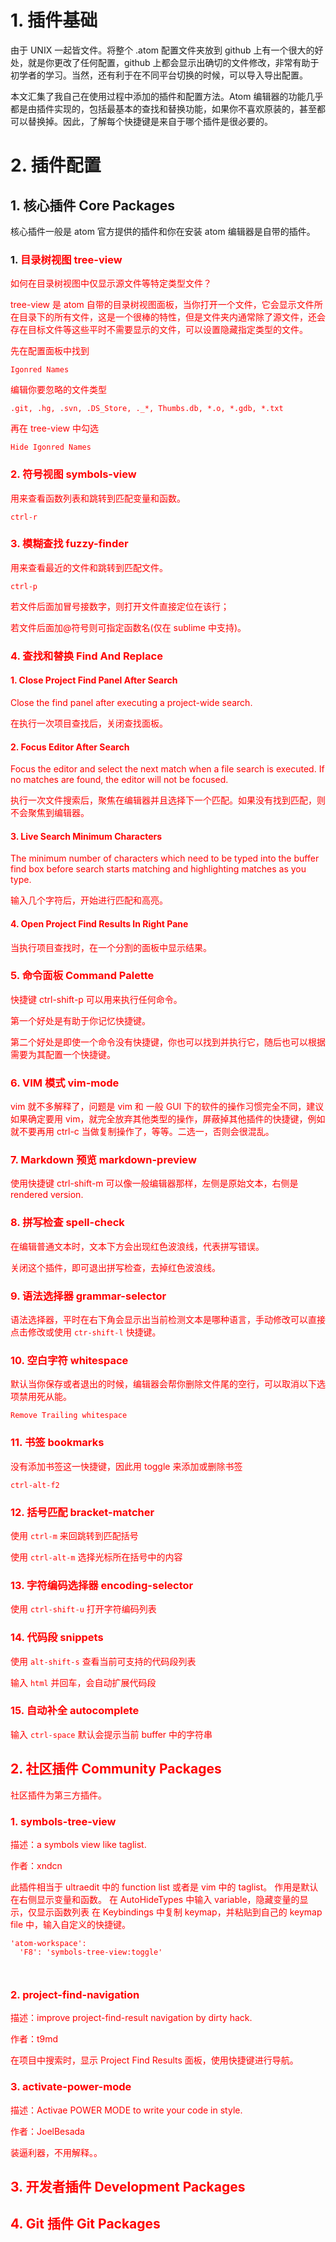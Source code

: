 
# 1. 插件基础

由于 UNIX 一起皆文件。将整个 .atom 配置文件夹放到 github 上有一个很大的好处，就是你更改了任何配置，github 上都会显示出确切的文件修改，非常有助于初学者的学习。当然，还有利于在不同平台切换的时候，可以导入导出配置。

本文汇集了我自己在使用过程中添加的插件和配置方法。Atom 编辑器的功能几乎都是由插件实现的，包括最基本的查找和替换功能，如果你不喜欢原装的，甚至都可以替换掉。因此，了解每个快捷键是来自于哪个插件是很必要的。



# 2. 插件配置

## 1. 核心插件 Core Packages

核心插件一般是 atom 官方提供的插件和你在安装 atom 编辑器是自带的插件。

### 1. <font color=red> 目录树视图 tree-view

如何在目录树视图中仅显示源文件等特定类型文件？

tree-view 是 atom 自带的目录树视图面板，当你打开一个文件，它会显示文件所在目录下的所有文件，这是一个很棒的特性，但是文件夹内通常除了源文件，还会存在目标文件等这些平时不需要显示的文件，可以设置隐藏指定类型的文件。

先在配置面板中找到

`Igonred Names`

编辑你要忽略的文件类型

`.git, .hg, .svn, .DS_Store, ._*, Thumbs.db, *.o, *.gdb, *.txt`

再在 tree-view 中勾选

`Hide Igonred Names`

### 2. <font color=red> 符号视图 symbols-view

用来查看函数列表和跳转到匹配变量和函数。

`ctrl-r`

### 3. <font color=red> 模糊查找 fuzzy-finder

用来查看最近的文件和跳转到匹配文件。

`ctrl-p`

若文件后面加冒号接数字，则打开文件直接定位在该行；

若文件后面加@符号则可指定函数名(仅在 sublime 中支持)。

### 4. <font color=red> 查找和替换 Find And Replace

#### 1. Close Project Find Panel After Search

Close the find panel after executing a project-wide search.

在执行一次项目查找后，关闭查找面板。

#### 2. Focus Editor After Search

Focus the editor and select the next match when a file search is executed. If no matches are found, the editor will not be focused.

执行一次文件搜索后，聚焦在编辑器并且选择下一个匹配。如果没有找到匹配，则不会聚焦到编辑器。

#### 3. Live Search Minimum Characters

The minimum number of characters which need to be typed into the buffer find box before search starts matching and highlighting matches as you type.

输入几个字符后，开始进行匹配和高亮。

#### 4. Open Project Find Results In Right Pane

当执行项目查找时，在一个分割的面板中显示结果。

### 5. <font color=red> 命令面板 Command Palette

快捷键 ctrl-shift-p 可以用来执行任何命令。

第一个好处是有助于你记忆快捷键。

第二个好处是即使一个命令没有快捷键，你也可以找到并执行它，随后也可以根据需要为其配置一个快捷键。

### 6. <font color=red> VIM 模式 vim-mode

vim 就不多解释了，问题是 vim 和 一般 GUI 下的软件的操作习惯完全不同，建议如果确定要用 vim，就完全放弃其他类型的操作，屏蔽掉其他插件的快捷键，例如就不要再用 ctrl-c 当做复制操作了，等等。二选一，否则会很混乱。

### 7. <font color=red> Markdown 预览 markdown-preview

使用快捷键 ctrl-shift-m 可以像一般编辑器那样，左侧是原始文本，右侧是 rendered version.

### 8. <font color=red> 拼写检查 spell-check

在编辑普通文本时，文本下方会出现红色波浪线，代表拼写错误。

关闭这个插件，即可退出拼写检查，去掉红色波浪线。

### 9. <font color=red> 语法选择器 grammar-selector

语法选择器，平时在右下角会显示出当前检测文本是哪种语言，手动修改可以直接点击修改或使用 `ctr-shift-l` 快捷键。

### 10. <font color=red> 空白字符 whitespace

默认当你保存或者退出的时候，编辑器会帮你删除文件尾的空行，可以取消以下选项禁用死从能。

`Remove Trailing whitespace`

### 11. <font color=red> 书签 bookmarks

没有添加书签这一快捷键，因此用 toggle 来添加或删除书签

`ctrl-alt-f2`

### 12. <font color=red> 括号匹配 bracket-matcher

使用 `ctrl-m` 来回跳转到匹配括号

使用 `ctrl-alt-m` 选择光标所在括号中的内容

### 13. <font color=red> 字符编码选择器 encoding-selector

使用 `ctrl-shift-u` 打开字符编码列表

### 14. <font color=red> 代码段 snippets

使用 `alt-shift-s` 查看当前可支持的代码段列表

输入 `html` 并回车，会自动扩展代码段

### 15. <font color=red> 自动补全 autocomplete

输入 `ctrl-space` 默认会提示当前 buffer 中的字符串

## 2. 社区插件 Community Packages

社区插件为第三方插件。

### 1. <font color=red> symbols-tree-view

描述：a symbols view like taglist.

作者：xndcn

此插件相当于 ultraedit 中的 function list 或者是 vim 中的 taglist。
作用是默认在右侧显示变量和函数。
在 AutoHideTypes 中输入 variable，隐藏变量的显示，仅显示函数列表
在 Keybindings 中复制 keymap，并粘贴到自己的 keymap file 中，输入自定义的快捷键。

```
'atom-workspace':
  'F8': 'symbols-tree-view:toggle'



```

### 2. <font color=red> project-find-navigation

描述：improve project-find-result navigation by dirty hack.

作者：t9md

在项目中搜索时，显示 Project Find Results 面板，使用快捷键进行导航。

### 3. <font color=red> activate-power-mode

描述：Activae POWER MODE to write your code in style.

作者：JoelBesada

装逼利器，不用解释。。




## 3. 开发者插件 Development Packages




## 4. Git 插件 Git Packages
